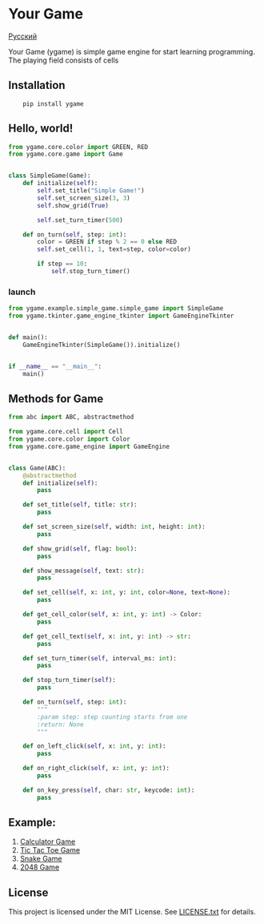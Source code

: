 # Your Game
[Русский](docs/README-ru.md)

Your Game (ygame) is simple game engine for start learning programming. 
The playing field consists of cells

## Installation
```commandline
    pip install ygame
```

## Hello, world!
```python
from ygame.core.color import GREEN, RED
from ygame.core.game import Game


class SimpleGame(Game):
    def initialize(self):
        self.set_title("Simple Game!")
        self.set_screen_size(3, 3)
        self.show_grid(True)

        self.set_turn_timer(500)

    def on_turn(self, step: int):
        color = GREEN if step % 2 == 0 else RED
        self.set_cell(1, 1, text=step, color=color)

        if step == 10:
            self.stop_turn_timer()

```

### launch
```python
from ygame.example.simple_game.simple_game import SimpleGame
from ygame.tkinter.game_engine_tkinter import GameEngineTkinter


def main():
    GameEngineTkinter(SimpleGame()).initialize()


if __name__ == "__main__":
    main()
```

## Methods for Game

```python
from abc import ABC, abstractmethod

from ygame.core.cell import Cell
from ygame.core.color import Color
from ygame.core.game_engine import GameEngine


class Game(ABC):
    @abstractmethod
    def initialize(self):
        pass

    def set_title(self, title: str):
        pass

    def set_screen_size(self, width: int, height: int):
        pass

    def show_grid(self, flag: bool):
        pass

    def show_message(self, text: str):
        pass

    def set_cell(self, x: int, y: int, color=None, text=None):
        pass

    def get_cell_color(self, x: int, y: int) -> Color:
        pass

    def get_cell_text(self, x: int, y: int) -> str:
        pass

    def set_turn_timer(self, interval_ms: int):
        pass

    def stop_turn_timer(self):
        pass

    def on_turn(self, step: int):
        """
        :param step: step counting starts from one
        :return: None
        """

    def on_left_click(self, x: int, y: int):
        pass

    def on_right_click(self, x: int, y: int):
        pass

    def on_key_press(self, char: str, keycode: int):
        pass
```

## Example:
1. [Calculator Game](/ygame/example/calculator_game/README.md)
1. [Tic Tac Toe Game](/ygame/example/tic_tac_toe_game/README.md)
2. [Snake Game](/ygame/example/snake_game/README.md)
3. [2048 Game](/ygame/example/game_2048/README.md)


## License
This project is licensed under the MIT License. See [LICENSE.txt](LICENSE.txt) for details.